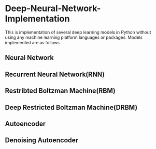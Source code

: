 # Deep-Neural-Network-Implementation

This is implementation of several deep learning models in Python without using any machine learning platform languages or packages. Models implemented are as follows. 

## Neural Network
## Recurrent Neural Network(RNN)
## Restribted Boltzman Machine(RBM)
## Deep Restricted Boltzman Machine(DRBM)
## Autoencoder
## Denoising Autoencoder
